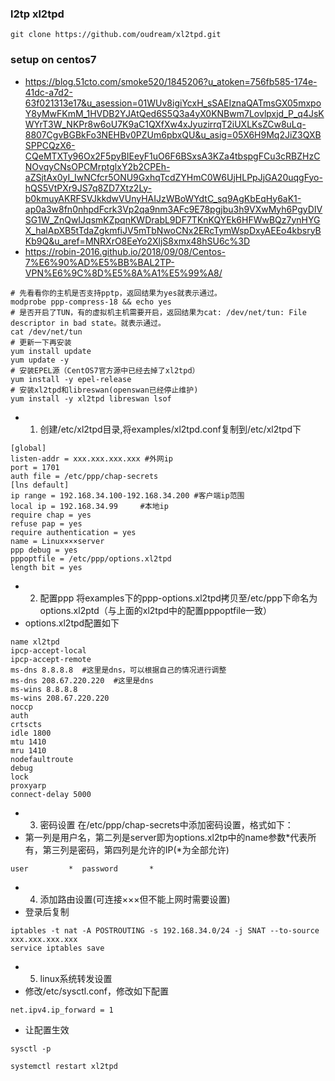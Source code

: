 
### l2tp xl2tpd
```shell
git clone https://github.com/oudream/xl2tpd.git
```

### setup on centos7
- https://blog.51cto.com/smoke520/1845206?u_atoken=756fb585-174e-41dc-a7d2-63f021313e17&u_asession=01WUv8igiYcxH_sSAEIznaQATmsGX05mxpoY8yMwFKmM_1HVDB2YJAtQed6S5Q3a4yX0KNBwm7Lovlpxjd_P_q4JsKWYrT3W_NKPr8w6oU7K9aC1QXfXw4xJyuzirrqT2iUXLKsZCw8uLq-8807CgvBGBkFo3NEHBv0PZUm6pbxQU&u_asig=05X6H9Mq2JiZ3QXBSPPCQzX6-CQeMTXTy96Ox2F5pyBIEeyF1uO6F6BSxsA3KZa4tbspgFCu3cRBZHzCNOvqyCNsOPCMrptglxY2b2CPEh-aZSjtAx0yI_IwNCfcr5ONU9GxhqTcdZYHmC0W6UjHLPpJjGA20uqgFyo-hQS5VtPXr9JS7q8ZD7Xtz2Ly-b0kmuyAKRFSVJkkdwVUnyHAIJzWBoWYdtC_sq9AgKbEqHy6aK1-ap0a3w8fn0nhpdFcrk3Vp2qa9nm3AFc9E78pgjbu3h9VXwMyh6PgyDIVSG1W_ZnQwIJqsmKZpqnKWDrabL9DF7TKnKQYEk6HFWwBQz7ynHYGX_halApXB5tTdaZgkmfiJV5mTbNwoCNx2ERcTymWspDxyAEEo4kbsryBKb9Q&u_aref=MNRXrO8EeYo2XljS8xmx48hSU6c%3D
- https://robin-2016.github.io/2018/09/08/Centos-7%E6%90%AD%E5%BB%BAL2TP-VPN%E6%9C%8D%E5%8A%A1%E5%99%A8/
```shell
# 先看看你的主机是否支持pptp，返回结果为yes就表示通过。
modprobe ppp-compress-18 && echo yes
# 是否开启了TUN，有的虚拟机主机需要开启，返回结果为cat: /dev/net/tun: File descriptor in bad state。就表示通过。
cat /dev/net/tun
# 更新一下再安装
yum install update
yum update -y
# 安装EPEL源（CentOS7官方源中已经去掉了xl2tpd）
yum install -y epel-release
# 安装xl2tpd和libreswan(openswan已经停止维护)
yum install -y xl2tpd libreswan lsof
```
- 1) 创建/etc/xl2tpd目录,将examples/xl2tpd.conf复制到/etc/xl2tpd下
```text
[global]
listen-addr = xxx.xxx.xxx.xxx #外网ip
port = 1701
auth file = /etc/ppp/chap-secrets
[lns default]
ip range = 192.168.34.100-192.168.34.200 #客户端ip范围
local ip = 192.168.34.99     #本地ip
require chap = yes
refuse pap = yes
require authentication = yes
name = Linux×××server
ppp debug = yes
pppoptfile = /etc/ppp/options.xl2tpd
length bit = yes
```
- 2) 配置ppp 将examples下的ppp-options.xl2tpd拷贝至/etc/ppp下命名为options.xl2ptd（与上面的xl2tpd中的配置pppoptfile一致）
- options.xl2tpd配置如下
```text
name xl2tpd
ipcp-accept-local
ipcp-accept-remote
ms-dns 8.8.8.8  #这里是dns，可以根据自己的情况进行调整
ms-dns 208.67.220.220  #这里是dns
ms-wins 8.8.8.8
ms-wins 208.67.220.220
noccp
auth
crtscts
idle 1800
mtu 1410
mru 1410
nodefaultroute
debug
lock
proxyarp
connect-delay 5000
```
- 3) 密码设置 在/etc/ppp/chap-secrets中添加密码设置，格式如下：
- 第一列是用户名，第二列是server即为options.xl2tp中的name参数*代表所有，第三列是密码，第四列是允许的IP(*为全部允许)
```text
user         *  password       *
```
- 4) 添加路由设置(可连接×××但不能上网时需要设置)
- 登录后复制
```shell
iptables -t nat -A POSTROUTING -s 192.168.34.0/24 -j SNAT --to-source xxx.xxx.xxx.xxx
service iptables save
```
- 5) linux系统转发设置
- 修改/etc/sysctl.conf，修改如下配置
```text
net.ipv4.ip_forward = 1
```
- 让配置生效
```shell
sysctl -p
```
```
systemctl restart xl2tpd
```
